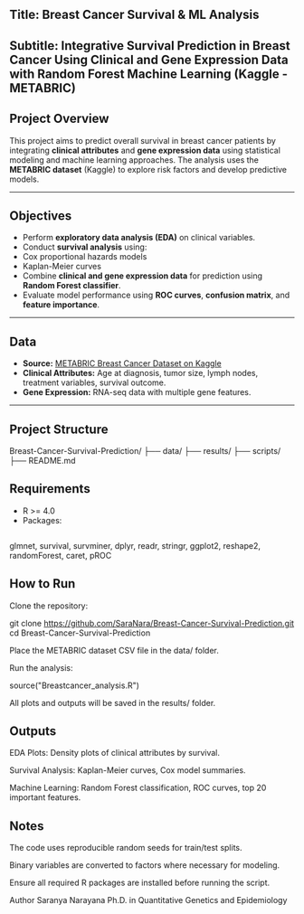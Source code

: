 ## Title: Breast Cancer Survival & ML Analysis

## Subtitle: Integrative Survival Prediction in Breast Cancer Using Clinical and Gene Expression Data with Random Forest Machine Learning (Kaggle - METABRIC)

## Project Overview
This project aims to predict overall survival in breast cancer patients by integrating **clinical attributes** and **gene expression data** using statistical modeling and machine learning approaches. The analysis uses the **METABRIC dataset** (Kaggle) to explore risk factors and develop predictive models.

---

## Objectives
- Perform **exploratory data analysis (EDA)** on clinical variables.
- Conduct **survival analysis** using:
- Cox proportional hazards models
- Kaplan-Meier curves
- Combine **clinical and gene expression data** for prediction using **Random Forest classifier**.
- Evaluate model performance using **ROC curves**, **confusion matrix**, and **feature importance**.

---

## Data
- **Source:** [METABRIC Breast Cancer Dataset on Kaggle](https://www.kaggle.com/datasets)
- **Clinical Attributes:** Age at diagnosis, tumor size, lymph nodes, treatment variables, survival outcome.
- **Gene Expression:** RNA-seq data with multiple gene features.
---

## Project Structure
Breast-Cancer-Survival-Prediction/
├── data/
├── results/
├── scripts/
├── README.md  


## Requirements
- R >= 4.0
- Packages:
  ```r
 glmnet, survival, survminer, dplyr, readr, stringr, ggplot2, reshape2,
  randomForest, caret, pROC

## How to Run

Clone the repository:

git clone https://github.com/SaraNara/Breast-Cancer-Survival-Prediction.git
cd Breast-Cancer-Survival-Prediction


Place the METABRIC dataset CSV file in the data/ folder.

Run the analysis:

source("Breastcancer_analysis.R")


All plots and outputs will be saved in the results/ folder.

## Outputs

EDA Plots: Density plots of clinical attributes by survival.

Survival Analysis: Kaplan-Meier curves, Cox model summaries.

Machine Learning: Random Forest classification, ROC curves, top 20 important features.

## Notes

The code uses reproducible random seeds for train/test splits.

Binary variables are converted to factors where necessary for modeling.

Ensure all required R packages are installed before running the script.

Author
Saranya Narayana
Ph.D. in Quantitative Genetics and Epidemiology